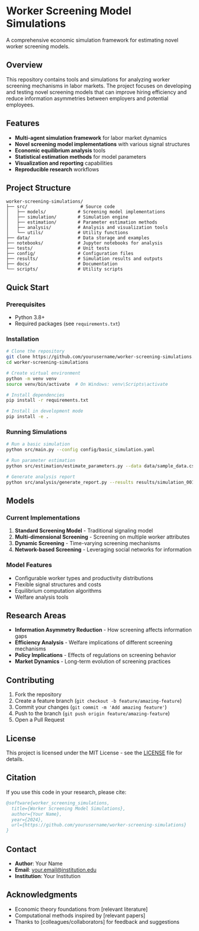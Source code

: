 # Worker Screening Model Simulations

A comprehensive economic simulation framework for estimating novel worker screening models.

## Overview

This repository contains tools and simulations for analyzing worker screening mechanisms in labor markets. The project focuses on developing and testing novel screening models that can improve hiring efficiency and reduce information asymmetries between employers and potential employees.

## Features

- **Multi-agent simulation framework** for labor market dynamics
- **Novel screening model implementations** with various signal structures
- **Economic equilibrium analysis** tools
- **Statistical estimation methods** for model parameters
- **Visualization and reporting** capabilities
- **Reproducible research** workflows

## Project Structure

```
worker-screening-simulations/
├── src/                    # Source code
│   ├── models/            # Screening model implementations
│   ├── simulation/        # Simulation engine
│   ├── estimation/        # Parameter estimation methods
│   ├── analysis/          # Analysis and visualization tools
│   └── utils/             # Utility functions
├── data/                  # Data storage and examples
├── notebooks/             # Jupyter notebooks for analysis
├── tests/                 # Unit tests
├── config/                # Configuration files
├── results/               # Simulation results and outputs
├── docs/                  # Documentation
└── scripts/               # Utility scripts
```

## Quick Start

### Prerequisites

- Python 3.8+
- Required packages (see `requirements.txt`)

### Installation

```bash
# Clone the repository
git clone https://github.com/yourusername/worker-screening-simulations.git
cd worker-screening-simulations

# Create virtual environment
python -m venv venv
source venv/bin/activate  # On Windows: venv\Scripts\activate

# Install dependencies
pip install -r requirements.txt

# Install in development mode
pip install -e .
```

### Running Simulations

```bash
# Run a basic simulation
python src/main.py --config config/basic_simulation.yaml

# Run parameter estimation
python src/estimation/estimate_parameters.py --data data/sample_data.csv

# Generate analysis report
python src/analysis/generate_report.py --results results/simulation_001/
```

## Models

### Current Implementations

1. **Standard Screening Model** - Traditional signaling model
2. **Multi-dimensional Screening** - Screening on multiple worker attributes
3. **Dynamic Screening** - Time-varying screening mechanisms
4. **Network-based Screening** - Leveraging social networks for information

### Model Features

- Configurable worker types and productivity distributions
- Flexible signal structures and costs
- Equilibrium computation algorithms
- Welfare analysis tools

## Research Areas

- **Information Asymmetry Reduction** - How screening affects information gaps
- **Efficiency Analysis** - Welfare implications of different screening mechanisms
- **Policy Implications** - Effects of regulations on screening behavior
- **Market Dynamics** - Long-term evolution of screening practices

## Contributing

1. Fork the repository
2. Create a feature branch (`git checkout -b feature/amazing-feature`)
3. Commit your changes (`git commit -m 'Add amazing feature'`)
4. Push to the branch (`git push origin feature/amazing-feature`)
5. Open a Pull Request

## License

This project is licensed under the MIT License - see the [LICENSE](LICENSE) file for details.

## Citation

If you use this code in your research, please cite:

```bibtex
@software{worker_screening_simulations,
  title={Worker Screening Model Simulations},
  author={Your Name},
  year={2024},
  url={https://github.com/yourusername/worker-screening-simulations}
}
```

## Contact

- **Author**: Your Name
- **Email**: your.email@institution.edu
- **Institution**: Your Institution

## Acknowledgments

- Economic theory foundations from [relevant literature]
- Computational methods inspired by [relevant papers]
- Thanks to [colleagues/collaborators] for feedback and suggestions
